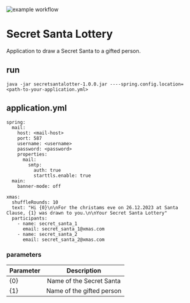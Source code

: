 ![example workflow](https://github.com/ebcFlagman/secretsantalottery/actions/workflows/gradle.yml/badge.svg)

# Secret Santa Lottery

Application to draw a Secret Santa to a gifted person.

## run

`java -jar secretsantalotter-1.0.0.jar ----spring.config.location=<path-to-your-application.yml>`


## application.yml

```
spring:
  mail:
    host: <mail-host>
    port: 587
    username: <username>
    password: <password>
    properties:
      mail:
        smtp:
          auth: true
          starttls.enable: true
  main:
    banner-mode: off

xmas:
  shuffleRounds: 10
  text: "Hi {0}\n\nFor the christams eve on 26.12.2023 at Santa Clause, {1} was drawn to you.\n\nYour Secret Santa Lottery"
  participants:
    - name: secret_santa_1
      email: secret_santa_1@xmas.com
    - name: secret_santa_2
      email: secret_santa_2@xmas.com
```

### parameters

| Parameter |        Description        |
|-----------|:-------------------------:|
| {0}       | Name of the Secret Santa  |
| {1}       | Name of the gifted person |
